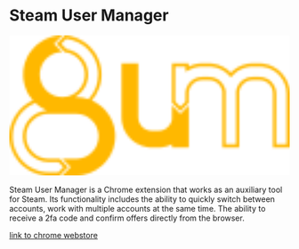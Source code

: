 # Steam User Manager

<p align="center" ><img width="600" src="https://raw.githubusercontent.com/16ROCK/Steam-User-Manager/b6887fb2327f74fd401975bc4ef9a7ddcf1f823b/popup/svg/sum.svg"/></p>

Steam User Manager is a Chrome extension that works as an auxiliary tool for Steam. Its functionality includes the ability to quickly switch between accounts, work with multiple accounts at the same time. The ability to receive a 2fa code and confirm offers directly from the browser.

[link to chrome webstore](https://chrome.google.com/webstore/detail/steam-user-manager/iodilljgbjnjooeololeoomijekomamf)
